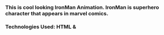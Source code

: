 ### This is cool looking IronMan Animation. IronMan is superhero character that appears in marvel comics.

### Technologies Used: HTML &
